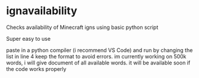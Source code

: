 # ignavailability
Checks availability of Minecraft igns using basic python script

Super easy to use

paste in a python compiler (i recommend VS Code) and run by changing the list in line 4 keep the format to avoid errors.
im currently working on 500k words, i will give document of all available words. it will be available soon if the code works properly
